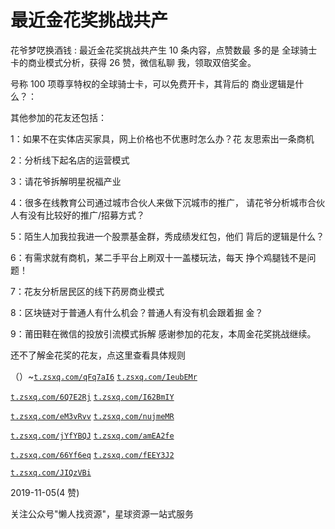 # 最近金花奖挑战共产

花爷梦呓换酒钱 : 最近金花奖挑战共产生 10 条内容，点赞数最 多的是 全球骑士卡的商业模式分析，获得 26 赞，微信私聊 我，领取双倍奖金。

号称 100 项尊享特权的全球骑士卡，可以免费开卡，其背后的 商业逻辑是什么？：

其他参加的花友还包括：

1：如果不在实体店买家具，网上价格也不优惠时怎么办？花 友思索出一条商机

2：分析线下起名店的运营模式

3：请花爷拆解明星祝福产业

4：很多在线教育公司通过城市合伙人来做下沉城市的推广， 请花爷分析城市合伙人有没有比较好的推广/招募方式？

5：陌生人加我拉我进一个股票基金群，秀成绩发红包，他们 背后的逻辑是什么？

6：有需求就有商机，某二手平台上刷双十一盖楼玩法，每天 挣个鸡腿钱不是问题！

7：花友分析居民区的线下药房商业模式

8：区块链对于普通人有什么机会？普通人有没有机会跟着掘 金？

9：莆田鞋在微信的投放引流模式拆解 感谢参加的花友，本周金花奖挑战继续。

还不了解金花奖的花友，点这里查看具体规则

（）~[`t.zsxq.com/qFq7aI6`](https://t.zsxq.com/qFq7aI6) [`t.zsxq.com/IeubEMr`](https://t.zsxq.com/IeubEMr)

[`t.zsxq.com/6Q7E2Rj`](https://t.zsxq.com/6Q7E2Rj) [`t.zsxq.com/I62BmIY`](https://t.zsxq.com/I62BmIY)

[`t.zsxq.com/eM3vRvv`](https://t.zsxq.com/eM3vRvv) [`t.zsxq.com/nujmeMR`](https://t.zsxq.com/nujmeMR)

[`t.zsxq.com/jYfYBQJ`](https://t.zsxq.com/jYfYBQJ) [`t.zsxq.com/amEA2fe`](https://t.zsxq.com/amEA2fe)

[`t.zsxq.com/66Yf6eq`](https://t.zsxq.com/66Yf6eq) [`t.zsxq.com/fEEY3J2`](https://t.zsxq.com/fEEY3J2)

[`t.zsxq.com/JIQzVBi`](https://t.zsxq.com/JIQzVBi)

2019-11-05(4 赞)

关注公众号"懒人找资源"，星球资源一站式服务
